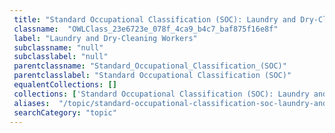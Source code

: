 ```yaml
--- 
 title: "Standard Occupational Classification (SOC): Laundry and Dry-Cleaning Workers" 
 classname:  "OWLClass_23e6723e_078f_4ca9_b4c7_baf875f16e8f" 
 label: "Laundry and Dry-Cleaning Workers" 
 subclassname: "null" 
 subclasslabel: "null" 
 parentclassname: "Standard_Occupational_Classification_(SOC)" 
 parentclasslabel: "Standard Occupational Classification (SOC)" 
 equalentCollections: [] 
 collections: ['Standard Occupational Classification (SOC): Laundry and Dry-Cleaning Workers']
 aliases:  "/topic/standard-occupational-classification-soc-laundry-and-dry-cleaning-workers"  
 searchCategory: "topic" 
---
```

